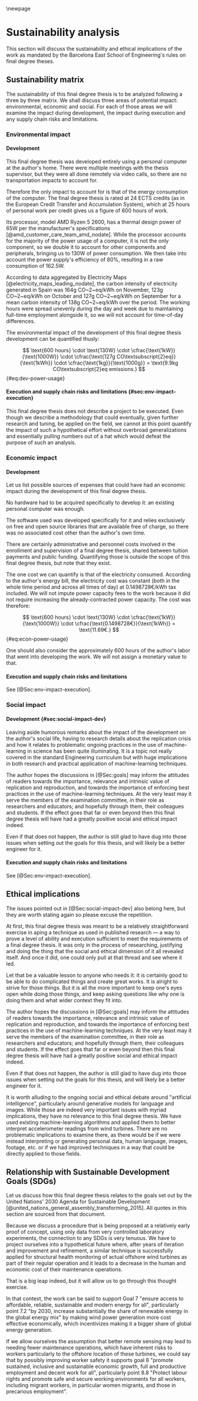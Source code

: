 \newpage
# Sustainability analysis
This section will discuss the sustainability and ethical implications of the work as mandated by the Barcelona East School of Engineering's rules on final degree theses.

## Sustainability matrix
The sustainability of this final degree thesis is to be analyzed following a three by three matrix. We shall discuss three areas of potential impact: environmental, economic and social. For each of those areas we will examine the impact during development, the impact during execution and any supply chain risks and limitations.

### Environmental impact

#### Development
This final degree thesis was developed entirely using a personal computer at the author's home. There were multiple meetings with the thesis supervisor, but they were all done remotely via video calls, so there are no transportation impacts to account for.

Therefore the only impact to account for is that of the energy consumption of the computer. The final degree thesis is rated at 24 ECTS credits (as in the European Credit Transfer and Accumulation System), which at 25 hours of personal work per credit gives us a figure of 600 hours of work.

Its processor, model AMD Ryzen 5 2600, has a thermal design power of 65W per the manufacturer's specifications [@amd_customer_care_team_amd_nodate]. While the processor accounts for the majority of the power usage of a computer, it is not the only component, so we double it to account for other components and peripherals, bringing us to 130W of power consumption. We then take into account the power supply's efficiency of 80%, resulting in a raw consumption of 162.5W.

According to data aggregated by Electricity Maps [@electricity_maps_leading_nodate], the carbon intensity of electricity generated in Spain was 164g CO~2~eq/kWh on November, 123g CO~2~eq/kWh on October and 127g CO~2~eq/kWh on September for a mean carbon intensity of 138g CO~2~eq/kWh over the period. The working hours were spread unevenly during the day and week due to maintaining full-time employment alongside it, so we will not account for time-of-day differences.

The environmental impact of the development of this final degree thesis development can be quantified thusly:

$$
\text{600 hours} \cdot \text{130W} \cdot \cfrac{\text{1kW}}{\text{1000W}} \cdot \cfrac{\text{127g CO\textsubscript{2}eq}}{\text{1kWh}} \cdot \cfrac{\text{1kg}}{\text{1000g}} = \text{9.9kg CO\textsubscript{2}eq emissions.}
$$ {#eq:dev-power-usage}

#### Execution and supply chain risks and limitations {#sec:env-impact-execution}
This final degree thesis does not describe a project to be executed. Even though we describe a methodology that could eventually, given further research and tuning, be applied on the field, we cannot at this point quantify the impact of such a hypothetical effort without overbroad generalizations and essentially pulling numbers out of a hat which would defeat the purpose of such an analysis.

### Economic impact

#### Development
Let us list possible sources of expenses that could have had an economic impact during the development of this final degree thesis.

No hardware had to be acquired specifically to develop it: an existing personal computer was enough.

The software used was developed specifically for it and relies exclusively on free and open source libraries that are available free of charge, so there was no associated cost other than the author's own time.

There are certainly administrative and personnel costs involved in the enrollment and supervision of a final degree thesis, shared between tuition payments and public funding. Quantifying those is outside the scope of this final degree thesis, but note that they exist.

The one cost we can quantify is that of the electricity consumed. According to the author's energy bill, the electricity cost was constant (both in the whole time period and across all times of day) at 0.1498728€/kWh tax included. We will not impute power capacity fees to the work because it did not require increasing the already-contracted power capacity. The cost was therefore:

$$
\text{600 hours} \cdot \text{130W} \cdot \cfrac{\text{1kW}}{\text{1000W}} \cdot \cfrac{\text{0.1498728€}}{\text{1kWh}} = \text{11.69€.}
$$ {#eq:econ-power-usage}

One should also consider the approximately 600 hours of the author's labor that went into developing the work. We will not assign a monetary value to that.

#### Execution and supply chain risks and limitations
See [@Sec:env-impact-execution].

### Social impact

#### Development {#sec:social-impact-dev}
Leaving aside humorous remarks about the impact of the development on the author's social life, having to research details about the replication crisis and how it relates to problematic ongoing practices in the use of machine-learning in science has been quite illuminating. It is a topic not really covered in the standard Engineering curriculum but with huge implications in both research and practical application of machine-learning techniques.

The author hopes the discussions in [@Sec:goals] may inform the attitudes of readers towards the importance, relevance and intrinsic value of replication and reproduction, and towards the importance of enforcing best practices in the use of machine-learning techniques. At the very least may it serve the members of the examination committee, in their role as researchers and educators; and hopefully through them, their colleagues and students. If the effect goes that far or even beyond then this final degree thesis will have had a greatly positive social and ethical impact indeed.

Even if that does not happen, the author is still glad to have dug into those issues when setting out the goals for this thesis, and will likely be a better engineer for it.

#### Execution and supply chain risks and limitations
See [@Sec:env-impact-execution].

## Ethical implications
The issues pointed out in [@Sec:social-impact-dev] also belong here, but they are worth stating again so please excuse the repetition.

At first, this final degree thesis was meant to be a relatively straightforward exercise in aping a technique as used in published research — a way to prove a level of ability and execution sufficient to meet the requirements of a final degree thesis. It was only in the process of researching, justifying and doing the thing that the social and ethical dimension of it all revealed itself. And once it did, one could only pull at that thread and see where it led.

Let that be a valuable lesson to anyone who needs it: it is certainly good to be able to do complicated things and create great works. It is alright to strive for those things. But it is all the more important to keep one's eyes open while doing those things, and keep asking questions like why one is doing them and what wider context they fit into.

The author hopes the discussions in [@Sec:goals] may inform the attitudes of readers towards the importance, relevance and intrinsic value of replication and reproduction, and towards the importance of enforcing best practices in the use of machine-learning techniques. At the very least may it serve the members of the examination committee, in their role as researchers and educators; and hopefully through them, their colleagues and students. If the effect goes that far or even beyond then this final degree thesis will have had a greatly positive social and ethical impact indeed.

Even if that does not happen, the author is still glad to have dug into those issues when setting out the goals for this thesis, and will likely be a better engineer for it.

It is worth alluding to the ongoing social and ethical debate around "artificial intelligence", particularly around generative models for language and images. While those are indeed very important issues with myriad implications, they have no relevance to this final degree thesis. We have used existing machine-learning algorithms and applied them to better interpret accelerometer readings from wind turbines. There are no problematic implications to examine there, as there would be if we were instead interpreting or generating personal data, human language, images, footage, etc. or if we had improved techniques in a way that could be directly applied to those fields.

## Relationship with Sustainable Development Goals (SDGs)
Let us discuss how this final degree thesis relates to the goals set out by the United Nations' 2030 Agenda for Sustainable Development [@united_nations_general_assembly_transforming_2015]. All quotes in this section are sourced from that document.

Because we discuss a procedure that is being proposed at a relatively early proof of concept, using only data from very controlled laboratory experiments, the connection to any SDGs is very tenuous. We have to project ourselves into a hypothetical future where, after years of iteration and improvement and refinement, a similar technique is successfully applied for structural health monitoring of actual offshore wind turbines as part of their regular operation and it leads to a decrease in the human and economic cost of their maintenance operations.

That is a big leap indeed, but it will allow us to go through this thought exercise.

In that context, the work can be said to support Goal 7 "ensure access to affordable, reliable, sustainable and modern energy for all", particularly point 7.2 "by 2030, increase substantially the share of renewable energy in the global energy mix" by making wind power generation more cost effective economically, which incentivizes making it a bigger share of global energy generation.

If we allow ourselves the assumption that better remote sensing may lead to needing fewer maintenance operations, which have inherent risks to workers particularly to the offshore location of these turbines, we could say that by possibly improving worker safety it supports goal 8 "promote sustained, inclusive and sustainable economic growth, full and productive employment and decent work for all", particularly point 8.8 "Protect labour rights and promote safe and secure working environments for all workers, including migrant workers, in particular women migrants, and those in precarious employment".
